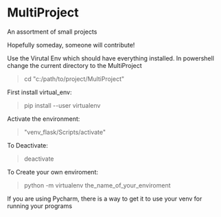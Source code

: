 # MultiProject
An assortment of small projects

Hopefully someday, someone will contribute!

Use the Virutal Env which should have everything installed.
In powershell change the current directory to the MultiProject
> cd "c:/path/to/project/MultiProject"

First install virtual_env:
> pip install --user virtualenv

Activate the environment:
> "venv_flask/Scripts/activate"

To Deactivate:
> deactivate

To Create your own enviroment: 
>python -m virtualenv the_name_of_your_enviroment

If you are using Pycharm, there is a way to get it to use your venv for running your programs